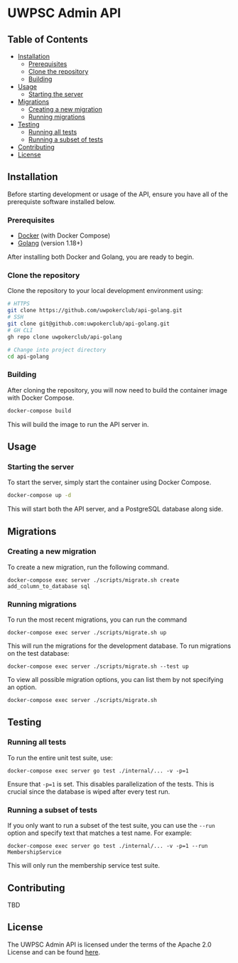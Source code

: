 # UWPSC Admin API

## Table of Contents
- [Installation](#installation)
  - [Prerequisites](#prerequisites)
  - [Clone the repository](#clone-the-repository)
  - [Building](#building)
- [Usage](#testing)
  - [Starting the server](#starting-the-server)
- [Migrations](#migrations)
  - [Creating a new migration](#creating-a-new-migration)
  - [Running migrations](#running-migrations)
- [Testing](#testing)
  - [Running all tests](#running-all-tests)
  - [Running a subset of tests](#running-a-subset-of-tests)
- [Contributing](#contributing)
- [License](#license)

## Installation
Before starting development or usage of the API, ensure you have all of the prerequiste software installed below.

### Prerequisites
- [Docker](https://www.docker.com/) (with Docker Compose)
- [Golang](https://go.dev/) (version 1.18+)

After installing both Docker and Golang, you are ready to begin.

### Clone the repository
Clone the repository to your local development environment using:
```sh
# HTTPS
git clone https://github.com/uwpokerclub/api-golang.git
# SSH
git clone git@github.com:uwpokerclub/api-golang.git
# GH CLI
gh repo clone uwpokerclub/api-golang

# Change into project directory
cd api-golang
```

### Building
After cloning the repository, you will now need to build the container image with Docker Compose.
```sh
docker-compose build
```
This will build the image to run the API server in.

## Usage

### Starting the server
To start the server, simply start the container using Docker Compose.
```sh
docker-compose up -d
```
This will start both the API server, and a PostgreSQL database along side.

## Migrations

### Creating a new migration
To create a new migration, run the following command.
```
docker-compose exec server ./scripts/migrate.sh create add_column_to_database sql
```

### Running migrations
To run the most recent migrations, you can run the command
```
docker-compose exec server ./scripts/migrate.sh up
```
This will run the migrations for the development database. To run migrations on the test database:
```
docker-compose exec server ./scripts/migrate.sh --test up
```
To view all possible migration options, you can list them by not specifying an option.
```
docker-compose exec server ./scripts/migrate.sh
```
## Testing

### Running all tests
To run the entire unit test suite, use:
```
docker-compose exec server go test ./internal/... -v -p=1
```
Ensure that `-p=1` is set. This disables parallelization of the tests. This is crucial since the database is wiped after every test run.

### Running a subset of tests
If you only want to run a subset of the test suite, you can use the `--run` option and specify text that matches a test name. For example:
```
docker-compose exec server go test ./internal/... -v -p=1 --run MembershipService
```
This will only run the membership service test suite.

## Contributing
TBD

## License
The UWPSC Admin API is licensed under the terms of the Apache 2.0 License and can be found [here](LICENSE).